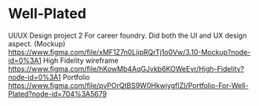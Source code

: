 # Well-Plated
UI/UX Design project 2 For career foundry. Did both the UI and UX design aspect.
(Mockup) https://www.figma.com/file/xMF1Z7n0LjipRQrTj1o0Vw/3.10-Mockup?node-id=0%3A1 
High Fidelity wireframe https://www.figma.com/file/hKowMb4AqGJvkb6KOWeEyr/High-Fidelity?node-id=0%3A1
Portfolio https://www.figma.com/file/pvPOrQtBS9W0HkwjygfIZI/Portfolio-For-Well-Plated?node-id=704%3A5679
